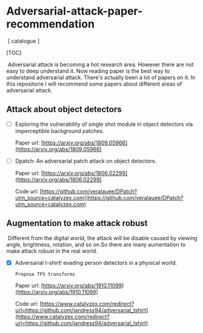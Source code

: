 <h1>Adversarial-attack-paper-recommendation</h1>

​	[ catalogue ]

[TOC]

​	Adversarial attack is becoming a hot research area. However there are not easy to deep understand it. Now reading paper is the best way to understand adversarial attack. There's actually been a lot of papers on it. In this repositorie I will recommend some papers about different areas of adversarial attack. 

## Attack about object detectors

- [ ] Exploring the vulnerability of single shot module in object detectors via imperceptible background patches.

  Paper url: [https://arxiv.org/abs/1809.05966](https://arxiv.org/abs/1809.05966)

- [ ] Dpatch: An adversarial patch attack on object detectors. 

  Paper url: [https://arxiv.org/abs/1806.02299](https://arxiv.org/abs/1806.02299)

  Code url: [https://github.com/veralauee/DPatch?utm_source=catalyzex.com](https://github.com/veralauee/DPatch?utm_source=catalyzex.com)

## Augmentation to make attack robust

​	Different from the digital world, the attack will be disable caused by viewing angle, brightness, rotation, and so on.So there are many aumentation to make attack robust in the real world.

- [x] Adversarial t-shirt! evading person detectors in a physical world.

  `Propose TPS transforms`

  Paper url: [https://arxiv.org/abs/1910.11099](https://arxiv.org/abs/1910.11099)

  Code url: [https://www.catalyzex.com/redirect?url=https://github.com/jandress94/adversarial_tshirt](https://www.catalyzex.com/redirect?url=https://github.com/jandress94/adversarial_tshirt)

  









